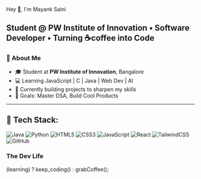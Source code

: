 Hey 👋, I'm Mayank Saini

Student @ PW Institute of Innovation • Software Developer • Turning ☕coffee into Code
---

### 🧠 About Me

- 🎓 Student at **PW Institute of Innovation**, Bangalore  
- 💻 Learning JavaScript | C | Java | Web Dev | AI  
- 🚀 Currently building projects to sharpen my skills  
- 🎯 Goals: Master DSA, Build Cool Products 


---

## 🚀 Tech Stack:

![Java](https://img.shields.io/badge/Java-ED8B00?style=for-the-badge&logo=java&logoColor=white)
![Python](https://img.shields.io/badge/Python-3776AB?style=for-the-badge&logo=python&logoColor=white)
![HTML5](https://img.shields.io/badge/HTML5-E34F26?style=for-the-badge&logo=html5&logoColor=white)
![CSS3](https://img.shields.io/badge/CSS3-1572B6?style=for-the-badge&logo=css3&logoColor=white)
![JavaScript](https://img.shields.io/badge/JavaScript-F7DF1E?style=for-the-badge&logo=javascript&logoColor=black)
![React](https://img.shields.io/badge/React-20232A?style=for-the-badge&logo=react&logoColor=61DAFB)
![TailwindCSS](https://img.shields.io/badge/Tailwind_CSS-38B2AC?style=for-the-badge&logo=tailwind-css&logoColor=white)
![GitHub](https://img.shields.io/badge/GitHub-100000?style=for-the-badge&logo=github&logoColor=white)



### The Dev Life 
(learning) ? keep_coding() : grabCoffee();



